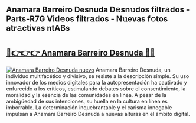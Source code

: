## Anamara Barreiro Desnuda D𝚎sn𝚞dos filtr𝚊dos - Parts-R7G Vid𝚎os filtr𝚊dos - N𝚞evas f𝚘tos atr𝚊ctivas ntABs

# <h2><a href="http://mb9enz9.tromn.icu/?c=Anamara+Barreiro+Desnuda">🔗👉👉👉 Anamara Barreiro Desnuda 🔗🔗</a></h2>

[![Anamara Barreiro Desnuda nuevo](https://i.imgur.com/pEAQMta.gif)](http://mb9enz9.tromn.icu/?c=Anamara+Barreiro+Desnuda)
Anamara Barreiro Desnuda, un individuo multifacético y divisivo, se resiste a la descripción simple. Su uso innovador de los medios digitales para la autopresentación ha cautivado y enfurecido a los críticos, estimulando debates sobre el consentimiento, la moralidad y la esencia de las comunidades en línea. A pesar de la ambigüedad de sus intenciones, su huella en la cultura en línea es imborrable. La determinación inquebrantable y el carisma innegable impulsan a Anamara Barreiro Desnuda a nuevas alturas en el ámbito digital.
